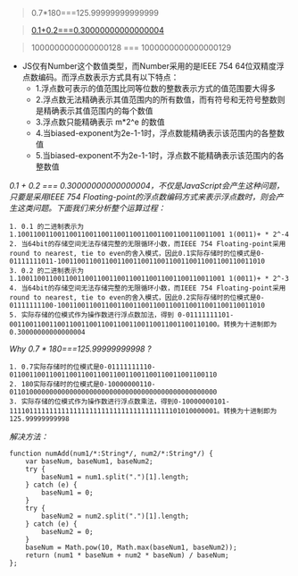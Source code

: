 
> 0.7*180===125.99999999999999

> [0.1+0.2===0.30000000000000004](http://0.30000000000000004.com/)

> 1000000000000000128 === 1000000000000000129

 - JS仅有Number这个数值类型，而Number采用的是IEEE 754 64位双精度浮点数编码。而浮点数表示方式具有以下特点：
    - 1.浮点数可表示的值范围比同等位数的整数表示方式的值范围要大得多
    - 2.浮点数无法精确表示其值范围内的所有数值，而有符号和无符号整数则是精确表示其值范围内的每个数值
    - 3.浮点数只能精确表示 m*2^e 的数值
    - 4.当biased-exponent为2e-1-1时，浮点数能精确表示该范围内的各整数值
    - 5.当biased-exponent不为2e-1-1时，浮点数不能精确表示该范围内的各整数值

*0.1 + 0.2 === 0.30000000000000004，不仅是JavaScript会产生这种问题，只要是采用IEEE 754 Floating-point的浮点数编码方式来表示浮点数时，则会产生这类问题。下面我们来分析整个运算过程：*

    1. 0.1 的二进制表示为 1.1001100110011001100110011001100110011001100110011001 1(0011)+ * 2^-4
    2. 当64bit的存储空间无法存储完整的无限循环小数，而IEEE 754 Floating-point采用round to nearest, tie to even的舍入模式，因此0.1实际存储时的位模式是0-01111111011-1001100110011001100110011001100110011001100110011010
    3. 0.2 的二进制表示为 1.1001100110011001100110011001100110011001100110011001 1(0011)+ * 2^-3
    4. 当64bit的存储空间无法存储完整的无限循环小数，而IEEE 754 Floating-point采用round to nearest, tie to even的舍入模式，因此0.2实际存储时的位模式是0-01111111100-1001100110011001100110011001100110011001100110011010
    5. 实际存储的位模式作为操作数进行浮点数加法，得到 0-01111111101-0011001100110011001100110011001100110011001100110100。转换为十进制即为0.30000000000000004

*Why 0.7 * 180===125.99999999998 ?*

    1. 0.7实际存储时的位模式是0-01111111110-0110011001100110011001100110011001100110011001100110
    2. 180实际存储时的位模式是0-10000000110-0110100000000000000000000000000000000000000000000000
    3. 实际存储的位模式作为操作数进行浮点数乘法，得到0-10000000101-1111011111111111111111111111111111111111101010000001。转换为十进制即为125.99999999998

*解决方法：*
```
function numAdd(num1/*:String*/, num2/*:String*/) {
    var baseNum, baseNum1, baseNum2;
    try {
        baseNum1 = num1.split(".")[1].length;
    } catch (e) {
        baseNum1 = 0;
    }
    try {
        baseNum2 = num2.split(".")[1].length;
    } catch (e) {
        baseNum2 = 0;
    }
    baseNum = Math.pow(10, Math.max(baseNum1, baseNum2));
    return (num1 * baseNum + num2 * baseNum) / baseNum;
};
```






